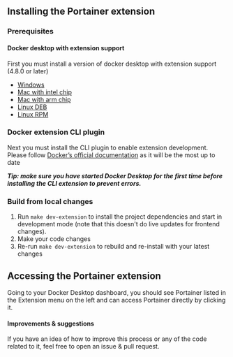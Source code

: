 ## Installing the Portainer extension

### Prerequisites

#### Docker desktop with extension support

First you must install a version of docker desktop with extension support (4.8.0 or later)

- [Windows](https://desktop.docker.com/win/main/amd64/Docker%20Desktop%20Installer.exe?utm_source=docker&utm_medium=webreferral&utm_campaign=docs-driven-download-win-amd64 'https://desktop.docker.com/win/main/amd64/Docker%20Desktop%20Installer.exe?utm_source=docker&utm_medium=webreferral&utm_campaign=docs-driven-download-win-amd64')
- [Mac with intel chip](https://desktop.docker.com/mac/main/amd64/Docker.dmg?utm_source=docker&utm_medium=webreferral&utm_campaign=docs-driven-download-mac-amd64 'https://desktop.docker.com/mac/main/amd64/Docker.dmg?utm_source=docker&utm_medium=webreferral&utm_campaign=docs-driven-download-mac-amd64')
- [Mac with arm chip](https://desktop.docker.com/mac/main/arm64/Docker.dmg?utm_source=docker&utm_medium=webreferral&utm_campaign=docs-driven-download-mac-arm64 'https://desktop.docker.com/mac/main/arm64/Docker.dmg?utm_source=docker&utm_medium=webreferral&utm_campaign=docs-driven-download-mac-arm64')
- [Linux DEB](https://desktop-stage.docker.com/linux/main/amd64/78933/docker-desktop-4.8.0-amd64.deb?utm_source=docker&utm_medium=webreferral&utm_campaign=docs-driven-download-linux-amd64 'https://desktop-stage.docker.com/linux/main/amd64/78933/docker-desktop-4.8.0-amd64.deb?utm_source=docker&utm_medium=webreferral&utm_campaign=docs-driven-download-linux-amd64')
- [Linux RPM](https://desktop-stage.docker.com/linux/main/amd64/78933/docker-desktop-4.8.0-x86_64.rpm?utm_source=docker&utm_medium=webreferral&utm_campaign=docs-driven-download-linux-amd64 'https://desktop-stage.docker.com/linux/main/amd64/78933/docker-desktop-4.8.0-x86_64.rpm?utm_source=docker&utm_medium=webreferral&utm_campaign=docs-driven-download-linux-amd64')

### Docker extension CLI plugin

Next you must install the CLI plugin to enable extension development. Please follow [Docker’s official documentation](https://docs.docker.com/desktop/extensions-sdk/#prerequisites) as it will be the most up to date

**_Tip: make sure you have started Docker Desktop for the first time before installing the CLI extension to prevent errors._**

### Build from local changes

1. Run `make dev-extension` to install the project dependencies and start in development mode (note that this doesn't do live updates for frontend changes).
2. Make your code changes
3. Re-run `make dev-extension` to rebuild and re-install with your latest changes

## Accessing the Portainer extension

Going to your Docker Desktop dashboard, you should see Portainer listed in the Extension menu on the left and can access Portainer directly by clicking it.

#### Improvements & suggestions

If you have an idea of how to improve this process or any of the code related to it, feel free to open an issue & pull request.
